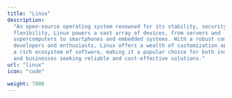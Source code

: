 ```yaml
---
title: "Linux"
description:
  "An open-source operating system renowned for its stability, security, and
  flexibility, Linux powers a vast array of devices, from servers and
  supercomputers to smartphones and embedded systems. With a robust community of
  developers and enthusiasts, Linux offers a wealth of customization options and
  a rich ecosystem of software, making it a popular choice for both individuals
  and businesses seeking reliable and cost-effective solutions."
url: "linux"
icon: "code"

weight: 7000
---
```

